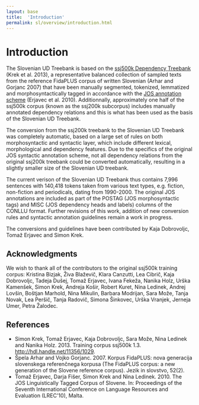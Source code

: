```yaml
---
layout: base
title:  'Introduction'
permalink: sl/overview/introduction.html
---
```


# Introduction

The Slovenian UD Treebank is based on the [ssj500k Dependency Treebank](http://eng.slovenscina.eu/tehnologije/ucni-korpus) (Krek et al. 2013), a representative balanced collection of sampled texts from the reference FidaPLUS corpus of written Slovenian (Arhar and Gorjanc 2007) that have been manually segmented, tokenized, lemmatized and morphosyntactically tagged in accordance with the [JOS annotation scheme](http://nl.ijs.si/jos/index-en.html) (Erjavec et al. 2010). Additionnally, approximately one half of the ssj500k corpus (known as the ssj200k subcorpus) includes manually annotated dependency relations and this is what has been used as the basis of the Slovenian UD Treebank.

The conversion from the ssj200k treebank to the Slovenian UD Treebank was completely automatic, based on a large set of rules on both morphosyntactic and syntactic layer, which include different lexical, morphological and dependency features. Due to the specifics of the original JOS syntactic annotation scheme, not all dependency relations from the original ssj200k treebank could be converted automatically, resulting in a slightly smaller size of the Slovenian UD treebank.

The current verison of the Slovenian UD Treebank thus contains 7,996 sentences with 140,418 tokens taken from various text types, e.g. fiction, non-fiction and periodicals, dating from 1990-2000. The original JOS annotations are included
as part of the POSTAG (JOS morphosyntactic tags) and MISC (JOS dependency heads and labels) columns of the CONLLU format. Further revisions of this work, addition of new conversion rules and syntactic annotation guidelines remain a work in progress.

The conversions and guidelines have been contributed by Kaja Dobrovoljc, Tomaž Erjavec and Simon Krek.

## Acknowledgments

We wish to thank all of the contributors to the original ssj500k training corpus: Kristina Bizjak, Živa Blaževič, Klara Canzutti, Lea Cibrič, Kaja Dobrovoljc, Tadeja Dušej, Tomaž Erjavec, Ivana Fekeža, Nanika Holz, Urška Kamenšek, Simon Krek, Andreja Košir, Robert Kuret, Nina Ledinek, Andrej Lovšin, Boštjan Marhold, Nina Mikulin, Barbara Modrijan, Sara Može, Tanja Novak, Lea Peršič, Tanja Radovič, Simona Šinkovec, Urška Vranjek, Jerneja Umer, Petra Žalodec.

## References

* Simon Krek, Tomaž Erjavec, Kaja Dobrovoljc, Sara Može, Nina Ledinek and Nanika Holz. 2013. 
Training corpus ssj500k 1.3. http://hdl.handle.net/11356/1029.
* Špela Arhar and Vojko Gorjanc. 2007. Korpus FidaPLUS: nova generacija slovenskega referenčnega korpusa (The FidaPLUS corpus: a new generation of the Slovene reference corpus). Jezik in slovstvo, 52(2). 
* Tomaž Erjavec, Darja Fišer, Simon Krek and Nina Ledinek. 2010. The JOS Linguistically Tagged Corpus of Slovene. In: Proceedings of the Seventh International Conference on Language Resources and Evaluation (LREC'10), Malta.


